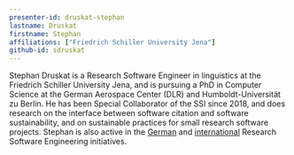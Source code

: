 ```yaml
---
presenter-id: druskat-stephan
lastname: Druskat
firstname: Stephan
affiliations: ["Friedrich Schiller University Jena"]
github-id: sdruskat
---
```

Stephan Druskat is a Research Software Engineer in linguistics at the Friedrich Schiller University Jena, and is pursuing a PhD in Computer Science at the German Aerospace Center (DLR) and Humboldt-Universität zu Berlin. He has been Special Collaborator of the SSI since 2018, and does research on the interface between software citation and software sustainability, and on sustainable practices for small research software projects. Stephan is also active in the [German](https://de-rse.org) and [international](https://researchsoftware.org) Research Software Engineering initiatives.